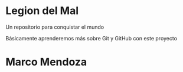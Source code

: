 # Legion del Mal
Un repositorio para conquistar el mundo

Básicamente aprenderemos más sobre Git y GitHub con este proyecto


# Marco Mendoza
